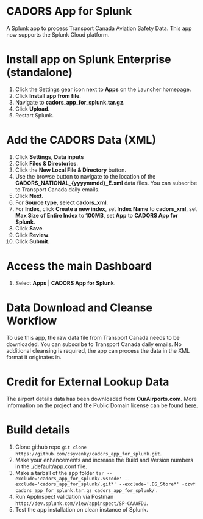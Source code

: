 # CADORS App for Splunk
A Splunk app to process Transport Canada Aviation Safety Data. This app now supports the Splunk Cloud platform.

# Install app on Splunk Enterprise (standalone)
1. Click the Settings gear icon next to **Apps** on the Launcher homepage.
2. Click **Install app from file**.
3. Navigate to **cadors_app_for_splunk.tar.gz**.
4. Click **Upload**.
5. Restart Splunk.

# Add the CADORS Data (XML)
1. Click **Settings**, **Data inputs**
2. Click **Files & Directories**.
3. Click the **New Local File & Directory** button.
4. Use the browse button to navigate to the location of the **CADORS_NATIONAL_{yyyymmdd}_E.xml** data files. You can subscribe to Transport Canada daily emails.
5. Click **Next**.
6. For **Source type**, select **cadors_xml**.
7. For **Index**, click **Create a new index**, set **Index Name** to **cadors_xml**, set **Max Size of Entire Index** to **100MB**, set **App** to **CADORS App for Splunk**.
8. Click **Save**.
9. Click **Review**.
10. Click **Submit**.

# Access the main Dashboard
1. Select **Apps** | **CADORS App for Splunk**.

# Data Download and Cleanse Workflow
To use this app, the raw data file from Transport Canada needs to be downloaded. You can subscribe to Transport Canada daily emails. No additional cleansing is required, the app can process the data in the XML format it originates in.

# Credit for External Lookup Data
The airport details data has been downloaded from **OurAirports.com**. More information on the project and the Public Domain license can be found [here](http://ourairports.com/data/).

# Build details
1. Clone github repo `git clone https://github.com/csyvenky/cadors_app_for_splunk.git`.
2. Make your enhancements and increase the Build and Version numbers in the ./default/app.conf file.
3. Make a tarball of the app folder `tar --exclude='cadors_app_for_splunk/.vscode' --exclude='cadors_app_for_splunk/.git*' --exclude='.DS_Store*' -czvf cadors_app_for_splunk.tar.gz cadors_app_for_splunk/`  .
4. Run AppInspect validation via Postman `http://dev.splunk.com/view/appinspect/SP-CAAAFDU`.
5. Test the app installation on clean instance of Splunk.
